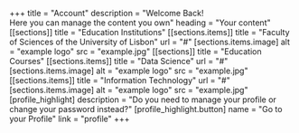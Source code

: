 +++
title = "Account"
description = "Welcome Back!<br>Here you can manage the content you own"
heading = "Your content"
[[sections]]
    title = "Education Institutions"
    [[sections.items]]
        title = "Faculty of Sciences of the University of Lisbon"
        url = "#"
        [sections.items.image]
            alt = "example logo"
            src = "example.jpg"
[[sections]]
    title = "Education Courses"
    [[sections.items]]
        title = "Data Science"
        url = "#"
        [sections.items.image]
            alt = "example logo"
            src = "example.jpg"
    [[sections.items]]
        title = "Information Technology"
        url = "#"
        [sections.items.image]
            alt = "example logo"
            src = "example.jpg"
[profile_highlight]
    description = "Do you need to manage your profile or change your password instead?"
    [profile_highlight.button]
        name = "Go to your Profile"
        link = "profile"
+++